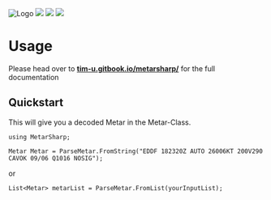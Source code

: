 ![Logo](https://i.imgur.com/YCTLglq.png)
![](https://shields.io/nuget/v/:packageName)
![](https://img.shields.io/gitlab/v/release/Tim-Unger/MetarSharp)
![](https://shields.io/github/license/Tim-Unger/MetarSharp)

# Usage

Please head over to [**tim-u.gitbook.io/metarsharp/**](https://tim-u.gitbook.io/metarsharp/) for the full documentation

## Quickstart

This will give you a decoded Metar in the Metar-Class.

```
using MetarSharp;
```
 
 
```
Metar Metar = ParseMetar.FromString("EDDF 182320Z AUTO 26006KT 200V290 CAVOK 09/06 Q1016 NOSIG");
```

or

```
List<Metar> metarList = ParseMetar.FromList(yourInputList);
```

